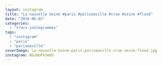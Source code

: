 ```yaml
---
layout: instagram
title: "La nouvelle Seine #paris #parismaville #crue #seine #flood"
date: "2016-06-02"
categories: 
  - "trucs-instagrammes"
tags: 
  - "instagram"
  - "paris"
  - "parismaville"
coverImage: La-nouvelle-Seine-paris-parismaville-crue-seine-flood.jpg
instagram: BGJmUFVSmUh
---
```

